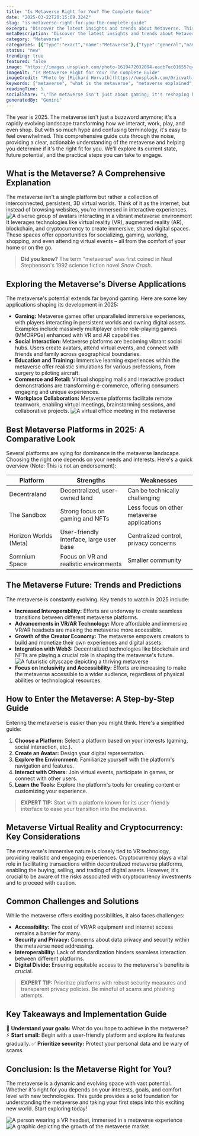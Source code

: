 ```yaml
---
title: "Is Metaverse Right for You? The Complete Guide"
date: "2025-03-22T20:15:09.324Z"
slug: "is-metaverse-right-for-you-the-complete-guide"
excerpt: "Discover the latest insights and trends about Metaverse. This comprehensive guide covers everything you need to know about Metaverse in 2025."
metaDescription: "Discover the latest insights and trends about Metaverse. This comprehensive guide covers everything you need to know about Metaverse in 2025."
category: "Metaverse"
categories: [{"type":"exact","name":"Metaverse"},{"type":"general","name":"Technology"},{"type":"medium","name":"Software Engineering"},{"type":"specific","name":"3D Modeling"},{"type":"niche","name":"Avatar Animation"}]
status: "new"
trending: true
featured: false
image: "https://images.unsplash.com/photo-1619472032094-eadb7ec01655?q=85&w=1200&fit=max&fm=webp&auto=compress"
imageAlt: "Is Metaverse Right for You? The Complete Guide"
imageCredit: "Photo by [Richard Horvath](https://unsplash.com/@ricvath) on Unsplash"
keywords: ["metaverse", "what is the metaverse", "metaverse explained", "metaverse future", "metaverse investment", "best metaverse platforms", "metaverse games", "how to enter the metaverse", "metaverse virtual reality", "metaverse cryptocurrency"]
readingTime: 5
socialShare: "\"The metaverse isn't just about gaming; it's reshaping how we live, work, and interact, offering unprecedented opportunities and challenges.\""
generatedBy: "Gemini"
---
```




The year is 2025.  The metaverse isn't just a buzzword anymore; it's a rapidly evolving landscape transforming how we interact, work, play, and even shop.  But with so much hype and confusing terminology, it's easy to feel overwhelmed. This comprehensive guide cuts through the noise, providing a clear, actionable understanding of the metaverse and helping you determine if it's the right fit for you. We'll explore its current state, future potential, and the practical steps you can take to engage.

## What is the Metaverse? A Comprehensive Explanation

The metaverse isn't a single platform but rather a collection of interconnected, persistent, 3D virtual worlds.  Think of it as the internet, but instead of browsing websites, you're immersed in interactive experiences.  ![A diverse group of avatars interacting in a vibrant metaverse environment](https://images.unsplash.com/photo-1650122654999-636c6645f064?q=85&w=1200&fit=max&fm=webp&auto=compress)  It leverages technologies like virtual reality (VR), augmented reality (AR), blockchain, and cryptocurrency to create immersive, shared digital spaces.  These spaces offer opportunities for socializing, gaming, working, shopping, and even attending virtual events – all from the comfort of your home or on the go.

> **Did you know?**  The term "metaverse" was first coined in Neal Stephenson's 1992 science fiction novel *Snow Crash*.

## Exploring the Metaverse's Diverse Applications

The metaverse's potential extends far beyond gaming.  Here are some key applications shaping its development in 2025:

* **Gaming:**  Metaverse games offer unparalleled immersive experiences, with players interacting in persistent worlds and owning digital assets.  Examples include massively multiplayer online role-playing games (MMORPGs) enhanced with VR and AR capabilities.
* **Social Interaction:**  Metaverse platforms are becoming vibrant social hubs.  Users create avatars, attend virtual events, and connect with friends and family across geographical boundaries.
* **Education and Training:**  Immersive learning experiences within the metaverse offer realistic simulations for various professions, from surgery to piloting aircraft.
* **Commerce and Retail:**  Virtual shopping malls and interactive product demonstrations are transforming e-commerce, offering consumers engaging and unique experiences.
* **Workplace Collaboration:**  Metaverse platforms facilitate remote teamwork, enabling virtual meetings, brainstorming sessions, and collaborative projects. ![A virtual office meeting in the metaverse](https://images.unsplash.com/photo-1650122597661-ceccf6d50692?q=85&w=1200&fit=max&fm=webp&auto=compress)

## Best Metaverse Platforms in 2025: A Comparative Look

Several platforms are vying for dominance in the metaverse landscape.  Choosing the right one depends on your needs and interests.  Here's a quick overview (Note: This is not an endorsement):

| Platform          | Strengths                               | Weaknesses                               |
|-------------------|-------------------------------------------|--------------------------------------------|
| Decentraland      | Decentralized, user-owned land           | Can be technically challenging              |
| The Sandbox       | Strong focus on gaming and NFTs           | Less focus on other metaverse applications |
| Horizon Worlds (Meta) | User-friendly interface, large user base | Centralized control, privacy concerns      |
| Somnium Space     | Focus on VR and realistic environments    | Smaller community                           |

## The Metaverse Future: Trends and Predictions

The metaverse is constantly evolving.  Key trends to watch in 2025 include:

* **Increased Interoperability:**  Efforts are underway to create seamless transitions between different metaverse platforms.
* **Advancements in VR/AR Technology:**  More affordable and immersive VR/AR headsets are making the metaverse more accessible.
* **Growth of the Creator Economy:**  The metaverse empowers creators to build and monetize their own experiences and digital assets.
* **Integration with Web3:**  Decentralized technologies like blockchain and NFTs are playing a crucial role in shaping the metaverse's future. ![A futuristic cityscape depicting a thriving metaverse](https://images.unsplash.com/photo-1619472032094-eadb7ec01655?q=85&w=1200&fit=max&fm=webp&auto=compress)
* **Focus on Inclusivity and Accessibility:**  Efforts are increasing to make the metaverse accessible to a wider audience, regardless of physical abilities or technological resources.

## How to Enter the Metaverse: A Step-by-Step Guide

Entering the metaverse is easier than you might think.  Here's a simplified guide:

1. **Choose a Platform:** Select a platform based on your interests (gaming, social interaction, etc.).
2. **Create an Avatar:** Design your digital representation.
3. **Explore the Environment:** Familiarize yourself with the platform's navigation and features.
4. **Interact with Others:** Join virtual events, participate in games, or connect with other users.
5. **Learn the Tools:** Explore the platform's tools for creating content or customizing your experience.

> **EXPERT TIP:** Start with a platform known for its user-friendly interface to ease your transition into the metaverse.

## Metaverse Virtual Reality and Cryptocurrency: Key Considerations

The metaverse's immersive nature is closely tied to VR technology, providing realistic and engaging experiences.  Cryptocurrency plays a vital role in facilitating transactions within decentralized metaverse platforms, enabling the buying, selling, and trading of digital assets.  However, it's crucial to be aware of the risks associated with cryptocurrency investments and to proceed with caution.

## Common Challenges and Solutions

While the metaverse offers exciting possibilities, it also faces challenges:

* **Accessibility:**  The cost of VR/AR equipment and internet access remains a barrier for many.
* **Security and Privacy:**  Concerns about data privacy and security within the metaverse need addressing.
* **Interoperability:**  Lack of standardization hinders seamless interaction between different platforms.
* **Digital Divide:**  Ensuring equitable access to the metaverse's benefits is crucial.

> **EXPERT TIP:**  Prioritize platforms with robust security measures and transparent privacy policies.  Be mindful of scams and phishing attempts.

## Key Takeaways and Implementation Guide

🔑 **Understand your goals:**  What do you hope to achieve in the metaverse?
⚡ **Start small:**  Begin with a user-friendly platform and explore its features gradually.
✅ **Prioritize security:**  Protect your personal data and be wary of scams.

## Conclusion: Is the Metaverse Right for You?

The metaverse is a dynamic and evolving space with vast potential.  Whether it's right for you depends on your interests, goals, and comfort level with new technologies.  This guide provides a solid foundation for understanding the metaverse and taking your first steps into this exciting new world.  Start exploring today!

![A person wearing a VR headset, immersed in a metaverse experience](https://images.unsplash.com/photo-1668041904884-7167515fd4d7?q=85&w=1200&fit=max&fm=webp&auto=compress)
![A graphic depicting the growth of the metaverse market](https://images.unsplash.com/photo-1620121478247-ec786b9be2fa?q=85&w=1200&fit=max&fm=webp&auto=compress)

